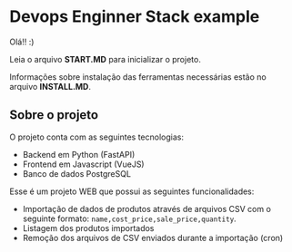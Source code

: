 # Devops Enginner Stack example

Olá!! :)

Leia o arquivo **START.MD** para inicializar o projeto.

Informações sobre instalação das ferramentas necessárias estão no arquivo **INSTALL.MD**.

## Sobre o projeto

O projeto conta com as seguintes tecnologias:

- Backend em Python (FastAPI)
- Frontend em Javascript (VueJS)
- Banco de dados PostgreSQL

Esse é um projeto WEB que possui as seguintes funcionalidades:

- Importação de dados de produtos através de arquivos CSV com o seguinte formato: `name,cost_price,sale_price,quantity`.
- Listagem dos produtos importados
- Remoção dos arquivos de CSV enviados durante a importação (cron)

